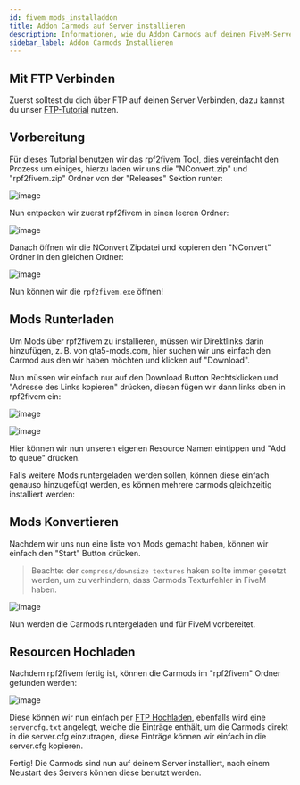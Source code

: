 ```yaml
---
id: fivem_mods_installaddon
title: Addon Carmods auf Server installieren
description: Informationen, wie du Addon Carmods auf deinen FiveM-Server von ZAP-Hosting installieren kannst - ZAP-Hosting.com Dokumentationen
sidebar_label: Addon Carmods Installieren
---
```


## Mit FTP Verbinden

Zuerst solltest du dich über FTP auf deinen Server Verbinden, dazu kannst du unser [FTP-Tutorial](gameserver_ftpaccess.md) nutzen.

## Vorbereitung

Für dieses Tutorial benutzen wir das [rpf2fivem](https://github.com/Avenze/rpf2fivem-repository/releases/latest) Tool, dies vereinfacht den Prozess um einiges, hierzu laden wir uns die "NConvert.zip" und "rpf2fivem.zip" Ordner von der "Releases" Sektion runter:

![image](https://user-images.githubusercontent.com/13604413/159167695-526d6441-d8e5-4387-adf3-c7a27de6919a.png)

Nun entpacken wir zuerst rpf2fivem in einen leeren Ordner:

![image](https://user-images.githubusercontent.com/13604413/159167715-0153b838-5d6a-4650-bccf-d6b353fe3e58.png)

Danach öffnen wir die NConvert Zipdatei und kopieren den "NConvert" Ordner in den gleichen Ordner:

![image](https://user-images.githubusercontent.com/13604413/159167737-4e050771-d8c6-4d80-bc5b-2c591355c04d.png)


Nun können wir die `rpf2fivem.exe` öffnen!


## Mods Runterladen

Um Mods über rpf2fivem zu installieren, müssen wir Direktlinks darin hinzufügen, z. B. von gta5-mods.com, hier suchen wir uns einfach den Carmod aus den wir haben möchten und klicken auf "Download".

Nun müssen wir einfach nur auf den Download Button Rechtsklicken und "Adresse des Links kopieren" drücken, diesen fügen wir dann links oben in rpf2fivem ein:

![image](https://user-images.githubusercontent.com/13604413/159167811-0cfd1264-e0af-4b78-aa98-c85d28884d20.png)

![image](https://user-images.githubusercontent.com/13604413/159167824-56daa647-0abc-4741-aeeb-ff6c8a7d3d7d.png)

Hier können wir nun unseren eigenen Resource Namen eintippen und "Add to queue" drücken.


Falls weitere Mods runtergeladen werden sollen, können diese einfach genauso hinzugefügt werden, es können mehrere carmods gleichzeitig installiert werden:

## Mods Konvertieren

Nachdem wir uns nun eine liste von Mods gemacht haben, können wir einfach den "Start" Button drücken.

> Beachte: der `compress/downsize textures` haken sollte immer gesetzt werden, um zu verhindern, dass Carmods Texturfehler in FiveM haben.

![image](https://user-images.githubusercontent.com/13604413/159167849-ddce8a9b-efbb-4572-b914-eee4c49149ef.png)

Nun werden die Carmods runtergeladen und für FiveM vorbereitet.

## Resourcen Hochladen

Nachdem rpf2fivem fertig ist, können die Carmods im "rpf2fivem" Ordner gefunden werden:

![image](https://user-images.githubusercontent.com/13604413/159167879-bea87ed6-3458-4c61-acaf-05e0b92e6039.png)

Diese können wir nun einfach per [FTP Hochladen](fivem_installresources.md), ebenfalls wird eine `servercfg.txt` angelegt, welche die Einträge enthält, um die Carmods direkt in die server.cfg einzutragen, diese Einträge können wir einfach in die server.cfg kopieren.


Fertig! Die Carmods sind nun auf deinem Server installiert, nach einem Neustart des Servers können diese benutzt werden.
